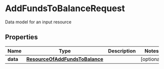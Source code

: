 

# AddFundsToBalanceRequest

Data model for an input resource

## Properties

| Name | Type | Description | Notes |
|------------ | ------------- | ------------- | -------------|
|**data** | [**ResourceOfAddFundsToBalance**](ResourceOfAddFundsToBalance.md) |  |  [optional] |



